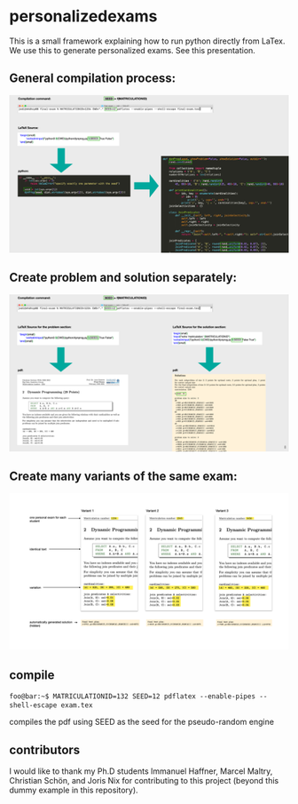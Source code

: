 # personalizedexams

This is a small framework explaining how to run python directly from LaTex. We use this to generate personalized exams. See this presentation.

## General compilation process:
![alt text](https://github.com/jensdittrich/personalizedexams/blob/main/process1.png "process")

## Create problem and solution separately:
![alt text](https://github.com/jensdittrich/personalizedexams/blob/main/process2.png "process")

## Create many variants of the same exam:
![alt text](https://github.com/jensdittrich/personalizedexams/blob/main/process3.png "process")

## compile

```console
foo@bar:~$ MATRICULATIONID=132 SEED=12 pdflatex --enable-pipes --shell-escape exam.tex
```
compiles the pdf using SEED as the seed for the pseudo-random engine

## contributors

I would like to thank my Ph.D students Immanuel Haffner, Marcel Maltry, Christian Schön, and Joris Nix for contributing to this project (beyond this dummy example in this repository).
